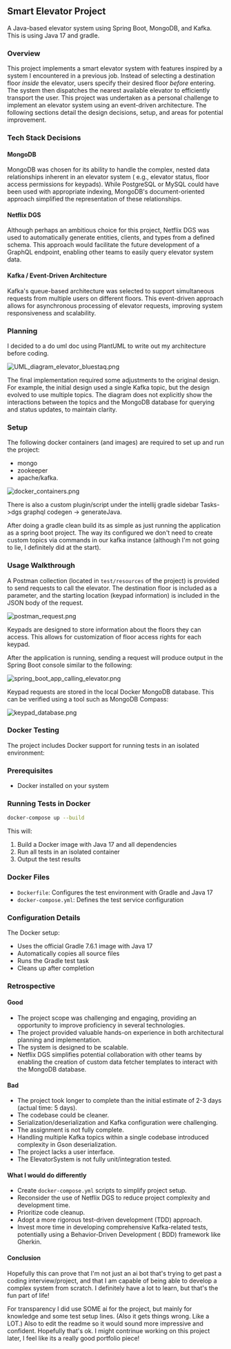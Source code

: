 ## Smart Elevator Project

A Java-based elevator system using Spring Boot, MongoDB, and Kafka. This is using Java 17 and gradle.

### Overview

This project implements a smart elevator system with features inspired by a system I encountered in a previous job.
Instead of selecting a destination floor *inside* the elevator, users specify their desired floor *before* entering. The
system then dispatches the nearest available elevator to efficiently transport the user. This project was undertaken as
a personal challenge to implement an elevator system using an event-driven architecture. The following sections detail
the design decisions, setup, and areas for potential improvement.

### Tech Stack Decisions

#### MongoDB

MongoDB was chosen for its ability to handle the complex, nested data relationships inherent in an elevator system (
e.g., elevator status, floor access permissions for keypads). While PostgreSQL or MySQL could have been used with
appropriate indexing, MongoDB's document-oriented approach simplified the representation of these relationships.

#### Netflix DGS

Although perhaps an ambitious choice for this project, Netflix DGS was used to automatically generate entities, clients,
and types from a defined schema. This approach would facilitate the future development of a GraphQL endpoint, enabling
other teams to easily query elevator system data.

#### Kafka / Event-Driven Architecture

Kafka's queue-based architecture was selected to support simultaneous requests from multiple users on different floors.
This event-driven approach allows for asynchronous processing of elevator requests, improving system responsiveness and
scalability.

### Planning

I decided to a do uml doc using PlantUML to write out my architecture before coding.

![UML_diagram_elevator_bluestaq.png](src/images/UML_diagram_elevator_bluestaq.png)

The final implementation required some adjustments to the original design. For example, the initial design used a single
Kafka topic, but the design evolved to use multiple topics. The diagram does not explicitly show the interactions
between the topics and the MongoDB database for querying and status updates, to maintain clarity.

### Setup

The following docker containers (and images) are required to set up and run the project:

* mongo
* zookeeper
* apache/kafka.

![docker_containers.png](src/images/docker_containers.png)

There is also a custom plugin/script under the intellij gradle sidebar Tasks->dgs graphql codegen -> generateJava.

After doing a gradle clean build its as simple as just running the application as a spring boot project. The way its
configured we don't need to create custom topics via commands in our kafka instance (although I'm not going to lie, I
definitely did at the start).

### Usage Walkthrough

A Postman collection (located in `test/resources` of the project) is provided to send requests to call the elevator. The
destination floor is included as a parameter, and the starting location (keypad information) is included in the JSON
body of the request.

![postman_request.png](src/images/postman_request.png)

Keypads are designed to store information about the floors they can access. This allows for customization of floor
access rights for each keypad.

After the application is running, sending a request will produce output in the Spring Boot console similar to the
following:

![spring_boot_app_calling_elevator.png](src/images/spring_boot_app_calling_elevator.png)

Keypad requests are stored in the local Docker MongoDB database. This can be verified using a tool such as MongoDB
Compass:

![keypad_database.png](src/images/keypad_database.png)

### Docker Testing

The project includes Docker support for running tests in an isolated environment:

### Prerequisites
- Docker installed on your system

### Running Tests in Docker
```bash
docker-compose up --build
```

This will:
1. Build a Docker image with Java 17 and all dependencies
2. Run all tests in an isolated container
3. Output the test results

### Docker Files
- `Dockerfile`: Configures the test environment with Gradle and Java 17
- `docker-compose.yml`: Defines the test service configuration

### Configuration Details
The Docker setup:
- Uses the official Gradle 7.6.1 image with Java 17
- Automatically copies all source files
- Runs the Gradle test task
- Cleans up after completion

### Retrospective

#### Good

* The project scope was challenging and engaging, providing an opportunity to improve proficiency in several
  technologies.
* The project provided valuable hands-on experience in both architectural planning and implementation.
* The system is designed to be scalable.
* Netflix DGS simplifies potential collaboration with other teams by enabling the creation of custom data fetcher
  templates to interact with the MongoDB database.

#### Bad

* The project took longer to complete than the initial estimate of 2-3 days (actual time: 5 days).
* The codebase could be cleaner.
* Serialization/deserialization and Kafka configuration were challenging.
* The assignment is not fully complete.
* Handling multiple Kafka topics within a single codebase introduced complexity in Gson deserialization.
* The project lacks a user interface.
* The ElevatorSystem is not fully unit/integration tested.

#### What I would do differently

* Create `docker-compose.yml` scripts to simplify project setup.
* Reconsider the use of Netflix DGS to reduce project complexity and development time.
* Prioritize code cleanup.
* Adopt a more rigorous test-driven development (TDD) approach.
* Invest more time in developing comprehensive Kafka-related tests, potentially using a Behavior-Driven Development (
  BDD) framework like Gherkin.

#### Conclusion

Hopefully this can prove that I'm not just an ai bot that's trying to get past a coding interview/project, and that I am
capable of being able to develop a complex system from scratch. I definitely have a lot to learn, but that's the fun
part of life!

For
transparency I did use SOME ai for the project, but mainly for knowledge and some test setup lines.  (Also it gets
things wrong. Like a LOT.)  Also to edit the readme so it would sound more impressive and confident. Hopefully that's
ok. I might contrinue working on this project later, I feel like its a really good portfolio piece!